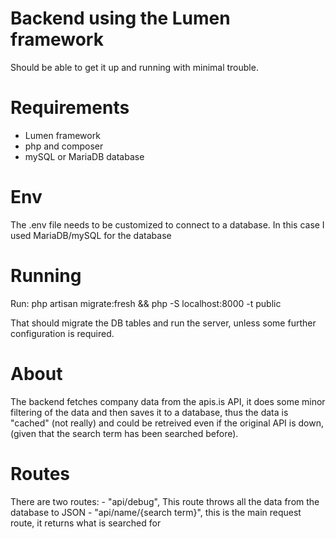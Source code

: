 # Backend using the Lumen framework

Should be able to get it up and running with minimal trouble.

# Requirements
 - Lumen framework
 - php and composer
 - mySQL or MariaDB database

# Env
The .env file needs to be customized to connect to a database.
In this case I used MariaDB/mySQL for the database

# Running

Run:
    php artisan migrate:fresh && php -S localhost:8000 -t public

That should migrate the DB tables and run the server, unless some further
configuration is required.

# About
The backend fetches company data from the apis.is API, it does some minor
filtering of the data and then saves it to a database, thus the data is "cached" (not really)
and could be retreived even if the original API is down, (given that the search
term has been searched before).

# Routes
There are two routes:
    - "api/debug", This route throws all the data from the database to JSON
    - "api/name/{search term}", this is the main request route, it returns what
      is searched for

